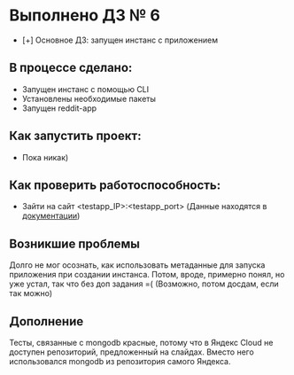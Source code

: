 # Выполнено ДЗ № 6

 - [+] Основное ДЗ: запущен инстанс с приложением

## В процессе сделано:
 - Запущен инстанс с помощью CLI
 - Установлены необходимые пакеты
 - Запущен reddit-app

## Как запустить проект:
 - Пока никак)

## Как проверить работоспособность:
 - Зайти на сайт <testapp_IP>:<testapp_port> (Данные находятся в [документации](/README.md))

## Возникшие проблемы
Долго не мог осознать, как использовать метаданные для запуска приложения при создании инстанса.
Потом, вроде, примерно понял, но уже устал, так что без доп задания =(
(Возможно, потом досдам, если так можно)

## Дополнение
Тесты, связанные с mongodb красные, потому что в Яндекс Cloud не доступен репозиторий, предложенный на слайдах.
Вместо него использовался mongodb из репозитория самого Яндекса.

